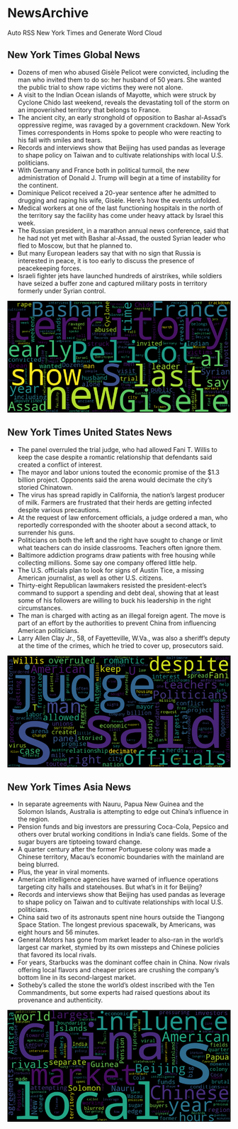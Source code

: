 # NewsArchive
Auto RSS New York Times and Generate Word Cloud

## New York Times Global News
* Dozens of men who abused Gisèle Pelicot were convicted, including the man who invited them to do so: her husband of 50 years. She wanted the public trial to show rape victims they were not alone.
* A visit to the Indian Ocean islands of Mayotte, which were struck by Cyclone Chido last weekend, reveals the devastating toll of the storm on an impoverished territory that belongs to France.
* The ancient city, an early stronghold of opposition to Bashar al-Assad’s oppressive regime, was ravaged by a government crackdown. New York Times correspondents in Homs spoke to people who were reacting to his fall with smiles and tears.
* Records and interviews show that Beijing has used pandas as leverage to shape policy on Taiwan and to cultivate relationships with local U.S. politicians.
* With Germany and France both in political turmoil, the new administration of Donald J. Trump will begin at a time of instability for the continent.
* Dominique Pelicot received a 20-year sentence after he admitted to drugging and raping his wife, Gisèle. Here’s how the events unfolded.
* Medical workers at one of the last functioning hospitals in the north of the territory say the facility has come under heavy attack by Israel this week.
* The Russian president, in a marathon annual news conference, said that he had not yet met with Bashar al-Assad, the ousted Syrian leader who fled to Moscow, but that he planned to.
* But many European leaders say that with no sign that Russia is interested in peace, it is too early to discuss the presence of peacekeeping forces.
* Israeli fighter jets have launched hundreds of airstrikes, while soldiers have seized a buffer zone and captured military posts in territory formerly under Syrian control.

![Global](./global.png)
## New York Times United States News
* The panel overruled the trial judge, who had allowed Fani T. Willis to keep the case despite a romantic relationship that defendants said created a conflict of interest.
* The mayor and labor unions touted the economic promise of the $1.3 billion project. Opponents said the arena would decimate the city’s storied Chinatown.
* The virus has spread rapidly in California, the nation’s largest producer of milk. Farmers are frustrated that their herds are getting infected despite various precautions.
* At the request of law enforcement officials, a judge ordered a man, who reportedly corresponded with the shooter about a second attack, to surrender his guns.
* Politicians on both the left and the right have sought to change or limit what teachers can do inside classrooms. Teachers often ignore them.
* Baltimore addiction programs draw patients with free housing while collecting millions. Some say one company offered little help.
* The U.S. officials plan to look for signs of Austin Tice, a missing American journalist, as well as other U.S. citizens.
* Thirty-eight Republican lawmakers resisted the president-elect’s command to support a spending and debt deal, showing that at least some of his followers are willing to buck his leadership in the right circumstances.
* The man is charged with acting as an illegal foreign agent. The move is part of an effort by the authorities to prevent China from influencing American politicians.
* Larry Allen Clay Jr., 58, of Fayetteville, W.Va., was also a sheriff’s deputy at the time of the crimes, which he tried to cover up, prosecutors said.

![US](./usnews.png)
## New York Times Asia News
* In separate agreements with Nauru, Papua New Guinea and the Solomon Islands, Australia is attempting to edge out China’s influence in the region.
* Pension funds and big investors are pressuring Coca-Cola, Pepsico and others over brutal working conditions in India’s cane fields. Some of the sugar buyers are tiptoeing toward change.
* A quarter century after the former Portuguese colony was made a Chinese territory, Macau’s economic boundaries with the mainland are being blurred.
* Plus, the year in viral moments.
* American intelligence agencies have warned of influence operations targeting city halls and statehouses. But what’s in it for Beijing?
* Records and interviews show that Beijing has used pandas as leverage to shape policy on Taiwan and to cultivate relationships with local U.S. politicians.
* China said two of its astronauts spent nine hours outside the Tiangong Space Station. The longest previous spacewalk, by Americans, was eight hours and 56 minutes.
* General Motors has gone from market leader to also-ran in the world’s largest car market, stymied by its own missteps and Chinese policies that favored its local rivals.
* For years, Starbucks was the dominant coffee chain in China. Now rivals offering local flavors and cheaper prices are crushing the company’s bottom line in its second-largest market.
* Sotheby’s called the stone the world’s oldest inscribed with the Ten Commandments, but some experts had raised questions about its provenance and authenticity.

![Asian](./asian.png)
